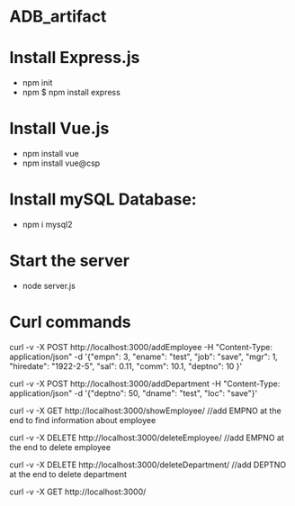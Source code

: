 # ADB_artifact
# Install Express.js
- npm init
- npm $ npm install express

# Install Vue.js
- npm install vue 
- npm install vue@csp

# Install mySQL Database:
- npm i mysql2

# Start the server
 - node server.js

# Curl commands
curl -v -X POST    http://localhost:3000/addEmployee -H "Content-Type: application/json" -d '{"empn": 3, "ename": "test", "job": "save", "mgr": 1, "hiredate": "1922-2-5", "sal": 0.11, "comm": 10.1, "deptno": 10 }'

curl -v -X POST    http://localhost:3000/addDepartment -H "Content-Type: application/json" -d '{"deptno": 50, "dname": "test", "loc": "save"}'

curl -v -X GET    http://localhost:3000/showEmployee/
//add EMPNO at the end to find information about employee

curl -v -X DELETE  http://localhost:3000/deleteEmployee/
//add EMPNO at the end to delete employee

curl -v -X DELETE  http://localhost:3000/deleteDepartment/
//add DEPTNO at the end to delete department

curl -v -X GET     http://localhost:3000/